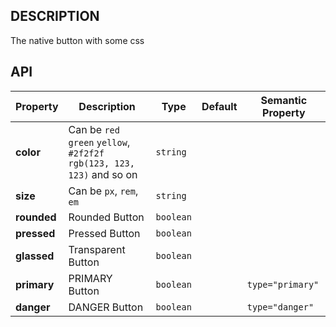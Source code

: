 ## DESCRIPTION 

The native button with some css

## API

| Property            | Description                          | Type         | Default             | Semantic Property |
|---------------------|--------------------------------------|--------------|---------------------|-------------------|
| **color** | Can be `red` `green` `yellow`, `#2f2f2f` `rgb(123, 123, 123)` and so on | `string` |||
| **size** | Can be `px`, `rem`, `em` | `string` |||
| **rounded** | Rounded Button| `boolean` |||
| **pressed** | Pressed Button | `boolean` |||
| **glassed** | Transparent Button | `boolean` |||
| **primary** | PRIMARY Button | `boolean` || `type="primary"` |
| **danger** | DANGER Button | `boolean` || `type="danger"` |
